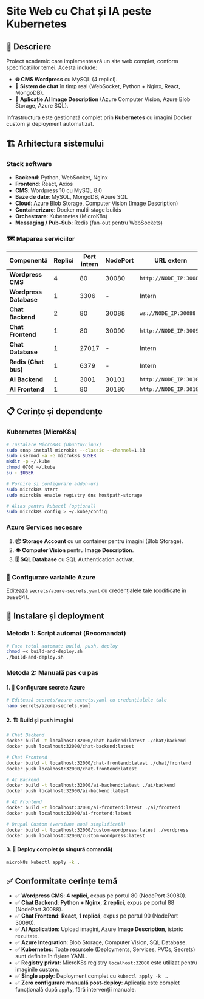 
# Site Web cu Chat și IA peste Kubernetes

## 🎯 Descriere

Proiect academic care implementează un site web complet, conform specificațiilor temei. Acesta include:
- **🌐 CMS Wordpress** cu MySQL (4 replici).
- **💬 Sistem de chat** în timp real (WebSocket, Python + Nginx, React, MongoDB).
- **🤖 Aplicație AI Image Description** (Azure Computer Vision, Azure Blob Storage, Azure SQL).

Infrastructura este gestionată complet prin **Kubernetes** cu imagini Docker custom și deployment automatizat.

## 🏗️ Arhitectura sistemului

### Stack software
- **Backend**: Python, WebSocket, Nginx
- **Frontend**: React, Axios
- **CMS**: Wordpress 10 cu MySQL 8.0
- **Baze de date**: MySQL, MongoDB, Azure SQL
- **Cloud**: Azure Blob Storage, Computer Vision (Image Description)
- **Containerizare**: Docker multi-stage builds
- **Orchestrare**: Kubernetes (MicroK8s)
- **Messaging / Pub-Sub**: Redis (fan-out pentru WebSockets)

### 🗺️ Maparea serviciilor

| Componentă | Replici | Port intern | NodePort | URL extern |
|---|---|---|---|---|
| **Wordpress CMS** | 4 | 80 | 30080 | `http://NODE_IP:30080` |
| **Wordpress Database** | 1 | 3306 | - | Intern |
| **Chat Backend** | 2 | 80 | 30088 | `ws://NODE_IP:30088` |
| **Chat Frontend** | 1 | 80 | 30090 | `http://NODE_IP:30090` |
| **Chat Database** | 1 | 27017 | - | Intern |
| **Redis (Chat bus)** | 1 | 6379 | - | Intern |
| **AI Backend** | 1 | 3001 | 30101 | `http://NODE_IP:30101` |
| **AI Frontend** | 1 | 80 | 30180 | `http://NODE_IP:30180` |

## 📋 Cerințe și dependențe

### Kubernetes (MicroK8s)
```bash
# Instalare MicroK8s (Ubuntu/Linux)
sudo snap install microk8s --classic --channel=1.33
sudo usermod -a -G microk8s $USER
mkdir -p ~/.kube
chmod 0700 ~/.kube
su - $USER

# Pornire și configurare addon-uri
sudo microk8s start
sudo microk8s enable registry dns hostpath-storage

# Alias pentru kubectl (opțional)
sudo microk8s config > ~/.kube/config
```

### Azure Services necesare

1.  **📦 Storage Account** cu un container pentru imagini (Blob Storage).
2.  **👁️ Computer Vision** pentru **Image Description**.
3.  **🗄️ SQL Database** cu SQL Authentication activat.

### 🔑 Configurare variabile Azure

Editează `secrets/azure-secrets.yaml` cu credențialele tale (codificate în base64).

## 🚀 Instalare și deployment

### Metoda 1: Script automat (Recomandat)
```bash
# Face totul automat: build, push, deploy
chmod +x build-and-deploy.sh
./build-and-deploy.sh
```

### Metoda 2: Manuală pas cu pas

#### 1. 🔧 Configurare secrete Azure
```bash
# Editează secrets/azure-secrets.yaml cu credențialele tale
nano secrets/azure-secrets.yaml
```

#### 2. 🏗️ Build și push imagini
```bash
# Chat Backend
docker build -t localhost:32000/chat-backend:latest ./chat/backend
docker push localhost:32000/chat-backend:latest

# Chat Frontend
docker build -t localhost:32000/chat-frontend:latest ./chat/frontend  
docker push localhost:32000/chat-frontend:latest

# AI Backend
docker build -t localhost:32000/ai-backend:latest ./ai/backend
docker push localhost:32000/ai-backend:latest

# AI Frontend
docker build -t localhost:32000/ai-frontend:latest ./ai/frontend
docker push localhost:32000/ai-frontend:latest

# Drupal Custom (versiune nouă simplificată)
docker build -t localhost:32000/custom-wordpress:latest ./wordpress
docker push localhost:32000/custom-wordpress:latest
```

#### 3. 🎯 Deploy complet (o singură comandă)
```bash
microk8s kubectl apply -k .
```

## ✅ Conformitate cerințe temă

  - ✅ **Wordpress CMS**: **4 replici**, expus pe portul 80 (NodePort 30080).
  - ✅ **Chat Backend**: **Python + Nginx**, **2 replici**, expus pe portul 88 (NodePort 30088).
  - ✅ **Chat Frontend**: **React**, **1 replică**, expus pe portul 90 (NodePort 30090).
  - ✅ **AI Application**: Upload imagini, Azure **Image Description**, istoric rezultate.
  - ✅ **Azure Integration**: Blob Storage, Computer Vision, SQL Database.
  - ✅ **Kubernetes**: Toate resursele (Deployments, Services, PVCs, Secrets) sunt definite în fișiere YAML.
  - ✅ **Registry privat**: MicroK8s registry `localhost:32000` este utilizat pentru imaginile custom.
  - ✅ **Single apply**: Deployment complet cu `kubectl apply -k .`.
  - ✅ **Zero configurare manuală post-deploy**: Aplicația este complet funcțională după `apply`, fără intervenții manuale.